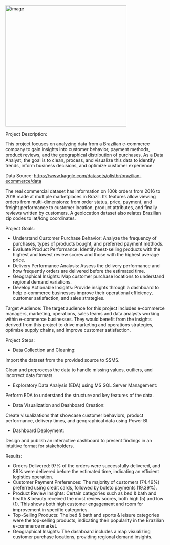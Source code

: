<img width="378" alt="image" src="https://github.com/user-attachments/assets/b5d7da2f-4deb-40e5-a7e7-f7f5261ef7e1">

Project Description:

This project focuses on analyzing data from a Brazilian e-commerce company to gain insights into customer behavior, payment methods, product reviews, and the geographical distribution of purchases. As a Data Analyst, the goal is to clean, process, and visualize this data to identify trends, inform business decisions, and optimize customer experience.

Data Source: https://www.kaggle.com/datasets/olistbr/brazilian-ecommerce/data

The real commercial dataset has information on 100k orders from 2016 to 2018 made at multiple marketplaces in Brazil. Its features allow viewing orders from multi-dimensions: from order status, price, payment, and freight performance to customer location, product attributes, and finally reviews written by customers. A geolocation dataset also relates Brazilian zip codes to lat/long coordinates.

Project Goals:
- Understand Customer Purchase Behavior: Analyze the frequency of purchases, types of products bought, and preferred payment methods.
- Evaluate Product Performance: Identify best-selling products with the highest and lowest review scores and those with the highest average price.
- Delivery Performance Analysis: Assess the delivery performance and how frequently orders are delivered before the estimated time.
- Geographical Insights: Map customer purchase locations to understand regional demand variations.
- Develop Actionable Insights: Provide insights through a dashboard to help e-commerce businesses improve their operational efficiency, customer satisfaction, and sales strategies.

Target Audience:
The target audience for this project includes e-commerce managers, marketing, operations, sales teams and data analysts working within e-commerce businesses. They would benefit from the insights derived from this project to drive marketing and operations strategies, optimize supply chains, and improve customer satisfaction.

Project Steps:
- Data Collection and Cleaning:

Import the dataset from the provided source to SSMS. 

Clean and preprocess the data to handle missing values, outliers, and incorrect data formats.
- Exploratory Data Analysis (EDA) using MS SQL Server Management:

Perform EDA to understand the structure and key features of the data.
- Data Visualization and Dashboard Creation:

Create visualizations that showcase customer behaviors, product performance, delivery times, and geographical data using Power BI.
- Dashboard Deployment:

Design and publish an interactive dashboard to present findings in an intuitive format for stakeholders.

Results:
- Orders Delivered: 97% of the orders were successfully delivered, and 89% were delivered before the estimated time, indicating an efficient logistics operation.
- Customer Payment Preferences: The majority of customers (74.49%) preferred using credit cards, followed by boleto payments (19.39%).
- Product Review Insights: Certain categories such as bed & bath and health & beauty received the most review scores, both high (5) and low (1). This shows both high customer engagement and room for improvement in specific categories.
- Top-Selling Products: The bed & bath and sports & leisure categories were the top-selling products, indicating their popularity in the Brazilian e-commerce market.
- Geographical Insights: The dashboard includes a map visualizing customer purchase locations, providing regional demand insights.


